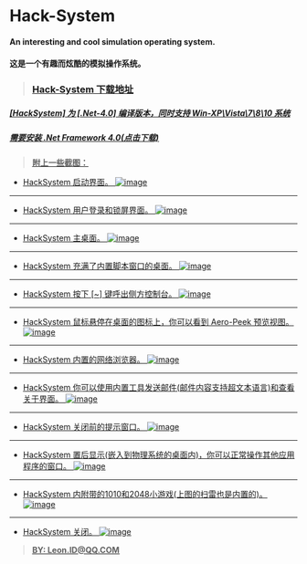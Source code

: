 # Hack-System

#### An interesting and cool simulation operating system.
#### 这是一个有趣而炫酷的模拟操作系统。

> ### __[<u>Hack-System 下载地址<u/>](https://raw.githubusercontent.com/CuteLeon/FileRepository/master/HackSystem-Execute/Hack%20System.exe)__

#####  [HackSystem] 为 [.Net-4.0] 编译版本，同时支持 Win-XP\Vista\7\8\10 系统
#####  需要安装 [<u>.Net Framework 4.0(点击下载)<u/>](https://raw.githubusercontent.com/CuteLeon/FileRepository/master/.Net%20Framework%20%204.0.exe)

> __附上一些截图：__

* HackSystem 启动界面。
![image](./Screenshot/thumb/CuteLeon.Hack-System.S01.jpg)
***
* HackSystem 用户登录和锁屏界面。
![image](./Screenshot/thumb/CuteLeon.Hack-System.S02.jpg)
***
* HackSystem 主桌面。
![image](./Screenshot/thumb/CuteLeon.Hack-System.S03.jpg)
***
* HackSystem 充满了内置脚本窗口的桌面。
![image](./Screenshot/thumb/CuteLeon.Hack-System.S04.jpg)
***
* HackSystem 按下 [~] 键呼出侧方控制台。
![image](./Screenshot/thumb/CuteLeon.Hack-System.S05.jpg)
***
* HackSystem 鼠标悬停在桌面的图标上，你可以看到 Aero-Peek 预览视图。
![image](./Screenshot/thumb/CuteLeon.Hack-System.S06.jpg)
***
* HackSystem 内置的网络浏览器。
![image](./Screenshot/thumb/CuteLeon.Hack-System.S07.jpg)
***
* HackSystem 你可以使用内置工具发送邮件(邮件内容支持超文本语言)和查看关于界面。
![image](./Screenshot/thumb/CuteLeon.Hack-System.S08.jpg)
***
* HackSystem 关闭前的提示窗口。
![image](./Screenshot/thumb/CuteLeon.Hack-System.S09.jpg)
***
* HackSystem 置后显示(嵌入到物理系统的桌面内)，你可以正常操作其他应用程序的窗口。
![image](./Screenshot/thumb/CuteLeon.Hack-System.S10.jpg)
***
* HackSystem 内附带的1010和2048小游戏(上图的扫雷也是内置的)。
![image](./Screenshot/thumb/CuteLeon.Hack-System.S12.jpg)
***
* HackSystem 关闭。
![image](./Screenshot/thumb/CuteLeon.Hack-System.S11.jpg)

> __BY: Leon.ID@QQ.COM__
